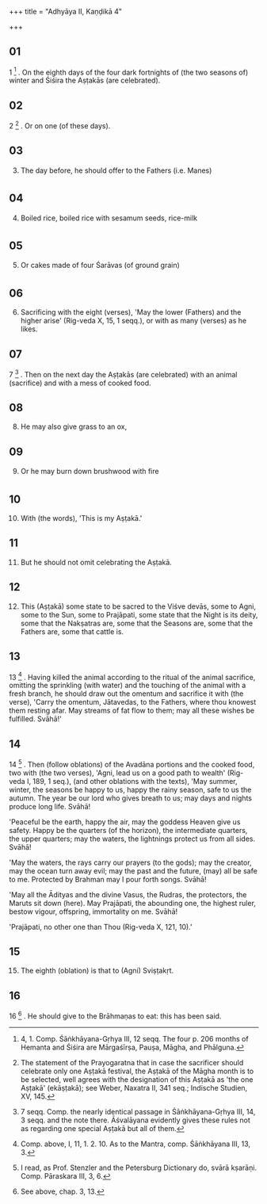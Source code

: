 +++
title = "Adhyāya II, Kaṇḍikā 4"

+++
## 01
1 [^1] . On the eighth days of the four dark fortnights of (the two seasons of) winter and Śiśira the Aṣṭakās (are celebrated).

## 02
2 [^2] . Or on one (of these days).

## 03
3. The day before, he should offer to the Fathers (i.e. Manes)

## 04
4. Boiled rice, boiled rice with sesamum seeds, rice-milk

## 05
5. Or cakes made of four Śarāvas (of ground grain)

## 06
6. Sacrificing with the eight (verses), 'May the lower (Fathers) and the higher arise' (Rig-veda X, 15, 1 seqq.), or with as many (verses) as he likes.

## 07
7 [^3] . Then on the next day the Aṣṭakās (are celebrated) with an animal (sacrifice) and with a mess of cooked food.

## 08
8. He may also give grass to an ox,

## 09
9. Or he may burn down brushwood with fire

## 10
10. With (the words), 'This is my Aṣṭakā.'

## 11
11. But he should not omit celebrating the Aṣṭakā.

## 12
12. This (Aṣṭakā) some state to be sacred to the Viśve devās, some to Agni, some to the Sun, some to Prajāpati, some state that the Night is its deity, some that the Nakṣatras are, some that the Seasons are, some that the Fathers are, some that cattle is.

## 13
13 [^4] . Having killed the animal according to the ritual of the animal sacrifice, omitting the sprinkling (with water) and the touching of the animal with a fresh branch, he should draw out the omentum and sacrifice it with (the verse), 'Carry the omentum, Jātavedas, to the Fathers, where thou knowest them resting afar. May streams of fat flow to them; may all these wishes be fulfilled. Svāhā!'

## 14
14 [^5] . Then (follow oblations) of the Avadāna portions and the cooked food, two with (the two verses), 'Agni, lead us on a good path to wealth' (Rig-veda I, 189, 1 seq.), (and other oblations with the texts), 'May summer, winter, the seasons be happy to us, happy the rainy season, safe to us the autumn. The year be our lord who gives breath to us; may days and nights produce long life. Svāhā!

'Peaceful be the earth, happy the air, may the goddess Heaven give us safety. Happy be the quarters (of the horizon), the intermediate quarters, the upper quarters; may the waters, the lightnings protect us from all sides. Svāhā!

'May the waters, the rays carry our prayers (to the gods); may the creator, may the ocean turn away evil; may the past and the future, (may) all be safe to me. Protected by Brahman may I pour forth songs. Svāhā!

'May all the Ādityas and the divine Vasus, the Rudras, the protectors, the Maruts sit down (here). May Prajāpati, the abounding one, the highest ruler, bestow vigour, offspring, immortality on me. Svāhā!

'Prajāpati, no other one than Thou (Rig-veda X, 121, 10).'

## 15
15. The eighth (oblation) is that to (Agni) Sviṣṭakṛt.

## 16
16 [^6] . He should give to the Brāhmaṇas to eat: this has been said.



[^1]:  4, 1. Comp. Śāṅkhāyana-Gṛhya III, 12 seqq. The four p. 206 months of Hemanta and Śiśira are Mārgaśīrṣa, Pauṣa, Māgha, and Phālguna.

[^2]:  The statement of the Prayogaratna that in case the sacrificer should celebrate only one Aṣṭakā festival, the Aṣṭakā of the Māgha month is to be selected, well agrees with the designation of this Aṣṭakā as 'the one Aṣṭakā' (ekāṣṭakā); see Weber, Naxatra II, 341 seq.; Indische Studien, XV, 145.

[^3]:  7 seqq. Comp. the nearly identical passage in Śāṅkhāyana-Gṛhya III, 14, 3 seqq. and the note there. Āśvalāyana evidently gives these rules not as regarding one special Aṣṭakā but all of them.

[^4]:  Comp. above, I, 11, 1. 2. 10. As to the Mantra, comp. Śāṅkhāyana III, 13, 3.

[^5]:  I read, as Prof. Stenzler and the Petersburg Dictionary do, svārā kṣarāṇi. Comp. Pāraskara III, 3, 6.

[^6]:  See above, chap. 3, 13.